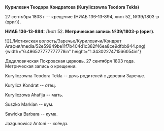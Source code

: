 **Курилович Теодора Кондратова (Kuryliczowna Teodora Tekla)**

27 сентября 1803 г -- крещение (НИАБ 136-13-894, лист 52, №39/1803-р
(ориг)).

**НИАБ 136-13-894:** Лист 52. **Метрическая запись №39/1803-р (ориг).**

![](./Мстижская волость/Заречье/Куриловичи/Кондрат Агафия/media/52e59949be11f7b404d1c382f46ea8ce9dfbb944.png){width="6.496527777777778in"
height="1.3430227471566054in"}

Дедиловичская Покровская церковь. 27 сентября 1803 года. Метрическая
запись о крещении.

Kuryliczowna Teodora Tekla -- дочь родителей с деревни Заречье.

Kurylicz Kondrat -- отец.

Kuryliczowa Ahafija -- мать.

Suszko Markian -- кум.

Sawicka Barbara -- кума.

Jazgunowicz Antoni -- ксёндз.
